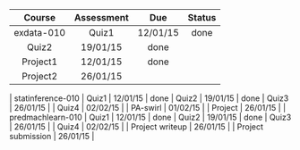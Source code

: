 Course | Assessment |  Due | Status
:-: | :-:|:-:|:-:
 exdata-010 | Quiz1 | 12/01/15 | done
 | Quiz2 | 19/01/15 | done
 | Project1 | 12/01/15 | done
 | Project2 | 26/01/15 | 
 |
 statinference-010 | Quiz1 | 12/01/15 | done
 | Quiz2 | 19/01/15 | done
 | Quiz3 | 26/01/15 | 
 | Quiz4 | 02/02/15 | 
 | PA-swirl | 01/02/15 | 
 | Project | 26/01/15 | 
 |
 predmachlearn-010 | Quiz1 | 12/01/15 | done
 | Quiz2 | 19/01/15 | done
 | Quiz3 | 26/01/15 | 
 | Quiz4 | 02/02/15 | 
 | Project writeup | 26/01/15 | 
 | Project submission | 26/01/15 | 
